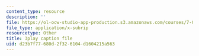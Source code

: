 ```yaml
---
content_type: resource
description: ''
file: https://ol-ocw-studio-app-production.s3.amazonaws.com/courses/7-012-introduction-to-biology-fall-2004/d23b7f77680d2f326104d1604215a563_T5d5PvPjUlU.srt
file_type: application/x-subrip
resourcetype: Other
title: 3play caption file
uid: d23b7f77-680d-2f32-6104-d1604215a563
---
```

